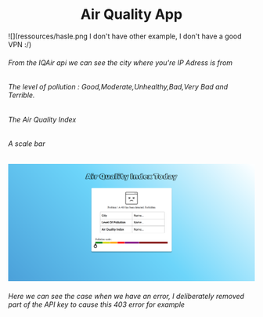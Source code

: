 <h1 align="center"> Air Quality App </h1>
  
![](ressources/hasle.png I don't have other example, I don't have a good VPN :/)

###### From the IQAir api we can see the city where you're IP Adress is from
###### The level of pollution : Good,Moderate,Unhealthy,Bad,Very Bad and Terrible.
###### The Air Quality Index
###### A scale bar

![error case 403](ressources/error_403.png)

###### Here we can see the case when we have an error, I deliberately removed part of the API key to cause this 403 error for example

